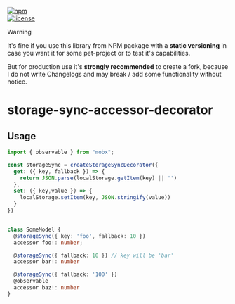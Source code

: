 [![npm](https://img.shields.io/npm/v/storage-sync-accessor-decorator)](https://www.npmjs.com/package/storage-sync-accessor-decorator)  
[![license](https://img.shields.io/npm/l/storage-sync-accessor-decorator)](https://github.com/js2me/storage-sync-accessor-decorator/blob/master/LICENSE)  


> [!WARNING]  
> It's fine if you use this library from NPM package with a **static versioning** in case you
> want it for some pet-project or to test it's capabilities.
>
> But for production use it's **strongly recommended** to create a fork, because I do not write
> Changelogs and may break / add some functionality without notice.  

# storage-sync-accessor-decorator  

## Usage  

```ts
import { observable } from "mobx";

const storageSync = createStorageSyncDecorator({
  get: ({ key, fallback }) => {
    return JSON.parse(localStorage.getItem(key) || '')
  },
  set: ({ key,value }) => {
    localStorage.setItem(key, JSON.stringify(value))
  }
})


class SomeModel {
  @storageSync({ key: 'foo', fallback: 10 })
  accessor foo!: number;

  @storageSync({ fallback: 10 }) // key will be 'bar'
  accessor bar!: number

  @storageSync({ fallback: '100' })
  @observable
  accessor baz!: number
}
```

